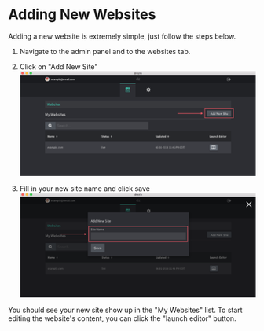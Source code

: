 # Adding New Websites

Adding a new website is extremely simple, just follow the steps below.

1) Navigate to the admin panel and to the websites tab.

2) Click on "Add New Site"
![Adding site step 2](./adding-site-step-1.png)

3) Fill in your new site name and click save
![Adding site step 3](./adding-site-step-2.png)

You should see your new site show up in the "My Websites" list. To start editing the website's content, you can click the "launch editor" button.
